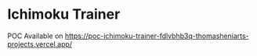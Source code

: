 # Ichimoku Trainer

POC Available on https://poc-ichimoku-trainer-fdlvbhb3q-thomasheniarts-projects.vercel.app/
